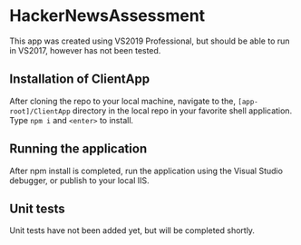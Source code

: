 # HackerNewsAssessment
This app was created using VS2019 Professional, but should be able to run in VS2017, however has not been tested.

## Installation of ClientApp
After cloning the repo to your local machine, navigate to the, `[app-root]/ClientApp` directory in the local repo in your favorite shell application. Type `npm i` and `<enter>` to install.

## Running the application
After npm install is completed, run the application using the Visual Studio debugger, or publish to your local IIS.

## Unit tests
Unit tests have not been added yet, but will be completed shortly.